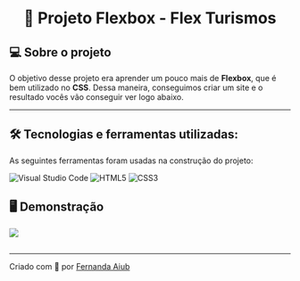 <h1 align="center"> 📱 Projeto Flexbox - Flex Turismos  </h1>

## 💻 Sobre o projeto

O objetivo desse projeto era aprender um pouco mais de **Flexbox**, que é bem utilizado no **CSS**. Dessa maneira, conseguimos criar um site e o resultado vocês vão conseguir ver logo abaixo.

---

## 🛠 Tecnologias e ferramentas utilizadas:

As seguintes ferramentas foram usadas na construção do projeto:

![Visual Studio Code](https://img.shields.io/badge/Visual%20Studio%20Code-0078d7.svg?style=for-the-badge&logo=visual-studio-code&logoColor=white)
![HTML5](https://img.shields.io/badge/html5-%23E34F26.svg?style=for-the-badge&logo=html5&logoColor=white)
![CSS3](https://img.shields.io/badge/css3-%231572B6.svg?style=for-the-badge&logo=css3&logoColor=white)

## 🖥️ Demonstração

![](https://github.com/FernandaAiub/DigitalInnovationOne/blob/d186ad4306f822e604aa59f2771435f35804de1b/Bootcamp%20Santander%202022/M%C3%B3dulo%20II/Posicionando%20Elementos%20com%20Flexbox%20em%20CSS/PrintFlexTurismos.png)

## <!-- - Você pode acessar o projeto clicando <a href="">aqui</a>. -->

---

Criado com 💙 por [Fernanda Aiub](https://github.com/FernandaAiub)
